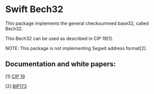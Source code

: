 # Swift Bech32

This package implements the general checksummed base32, called Bech32.

This Bech32 can be used as described in CIP 19[1].

NOTE: This package is not implementing Segwit address format[2].


## Documentation and white papers:

[1] [CIP 19](https://cips.cardano.org/cips/cip19/)

[2] [BIP173](https://github.com/bitcoin/bips/blob/master/bip-0173.mediawiki)


